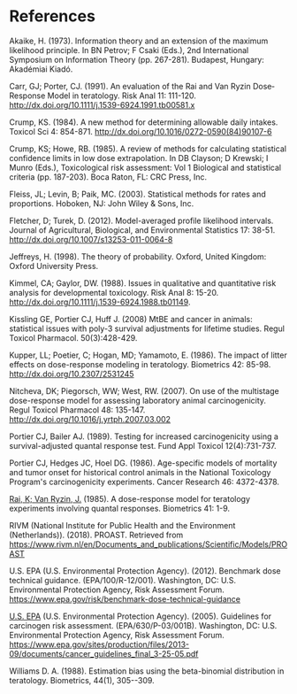 # References

Akaike, H. (1973). Information theory and an extension of the maximum
likelihood principle. In BN Petrov; F Csaki (Eds.), 2nd International
Symposium on Information Theory (pp. 267-281). Budapest, Hungary:
Akadémiai Kiadó.

Carr, GJ; Porter, CJ. (1991). An evaluation of the Rai and Van Ryzin
Dose‐Response Model in teratology. Risk Anal 11: 111-120.
http://dx.doi.org/10.1111/j.1539-6924.1991.tb00581.x

Crump, KS. (1984). A new method for determining allowable daily intakes.
Toxicol Sci 4: 854-871. http://dx.doi.org/10.1016/0272-0590(84)90107-6

Crump, KS; Howe, RB. (1985). A review of methods for calculating
statistical confidence limits in low dose extrapolation. In DB Clayson;
D Krewski; I Munro (Eds.), Toxicological risk assessment: Vol 1
Biological and statistical criteria (pp. 187-203). Boca Raton, FL: CRC
Press, Inc.

Fleiss, JL; Levin, B; Paik, MC. (2003). Statistical methods for rates
and proportions. Hoboken, NJ: John Wiley & Sons, Inc.

Fletcher, D; Turek, D. (2012). Model-averaged profile likelihood
intervals. Journal of Agricultural, Biological, and Environmental
Statistics 17: 38-51. http://dx.doi.org/10.1007/s13253-011-0064-8

Jeffreys, H. (1998). The theory of probability. Oxford, United Kingdom:
Oxford University Press.

Kimmel, CA; Gaylor, DW. (1988). Issues in qualitative and quantitative
risk analysis for developmental toxicology. Risk Anal 8: 15-20.
http://dx.doi.org/10.1111/j.1539-6924.1988.tb01149.

Kissling GE, Portier CJ, Huff J. (2008) MtBE and cancer in animals:
statistical issues with poly-3 survival adjustments for lifetime
studies. Regul Toxicol Pharmacol. 50(3):428-429.

Kupper, LL; Poetier, C; Hogan, MD; Yamamoto, E. (1986). The impact of
litter effects on dose-response modeling in teratology. Biometrics 42:
85-98. http://dx.doi.org/10.2307/2531245

Nitcheva, DK; Piegorsch, WW; West, RW. (2007). On use of the multistage
dose-response model for assessing laboratory animal carcinogenicity.
Regul Toxicol Pharmacol 48: 135-147.
http://dx.doi.org/10.1016/j.yrtph.2007.03.002

Portier CJ, Bailer AJ. (1989). Testing for increased carcinogenicity
using a survival-adjusted quantal response test. Fund Appl Toxicol
12(4):731-737.

Portier CJ, Hedges JC, Hoel DG. (1986). Age-specific models of mortality
and tumor onset for historical control animals in the National
Toxicology Program's carcinogenicity experiments. Cancer Research 46:
4372-4378.

[Rai, K; Van Ryzin,
J.](https://hero.epa.gov/hero/index.cfm?action=search.view&reference_id=3227)
(1985). A dose-response model for teratology experiments involving
quantal responses. Biometrics 41: 1-9.

RIVM (National Institute for Public Health and the Environment
(Netherlands)). (2018). PROAST. Retrieved from
https://www.rivm.nl/en/Documents_and_publications/Scientific/Models/PROAST

U.S. EPA (U.S. Environmental Protection Agency). (2012). Benchmark dose
technical guidance. (EPA/100/R-12/001). Washington, DC: U.S.
Environmental Protection Agency, Risk Assessment Forum.
https://www.epa.gov/risk/benchmark-dose-technical-guidance

[U.S.
EPA](https://hero.epa.gov/hero/index.cfm?action=search.view&reference_id=6324329)
(U.S. Environmental Protection Agency). (2005). Guidelines for
carcinogen risk assessment. (EPA/630/P-03/001B). Washington, DC: U.S.
Environmental Protection Agency, Risk Assessment Forum.
https://www.epa.gov/sites/production/files/2013-09/documents/cancer_guidelines_final_3-25-05.pdf

Williams D. A. (1988). Estimation bias using the beta-binomial
distribution in teratology. Biometrics, 44(1), 305--309.
